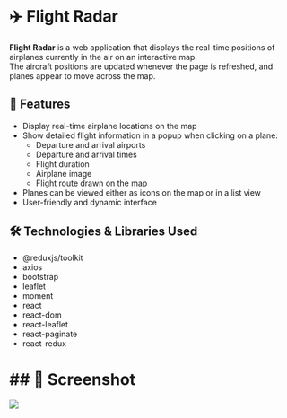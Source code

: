 # ✈️ Flight Radar

**Flight Radar** is a web application that displays the real-time positions of airplanes currently in the air on an interactive map.  
The aircraft positions are updated whenever the page is refreshed, and planes appear to move across the map.

## 🚀 Features

- Display real-time airplane locations on the map
- Show detailed flight information in a popup when clicking on a plane:
  - Departure and arrival airports
  - Departure and arrival times
  - Flight duration
  - Airplane image
  - Flight route drawn on the map
- Planes can be viewed either as icons on the map or in a list view
- User-friendly and dynamic interface

## 🛠️ Technologies & Libraries Used

- @reduxjs/toolkit
- axios
- bootstrap
- leaflet
- moment
- react
- react-dom
- react-leaflet
- react-paginate
- react-redux

# ## 📸 Screenshot

![](flight.gif)
